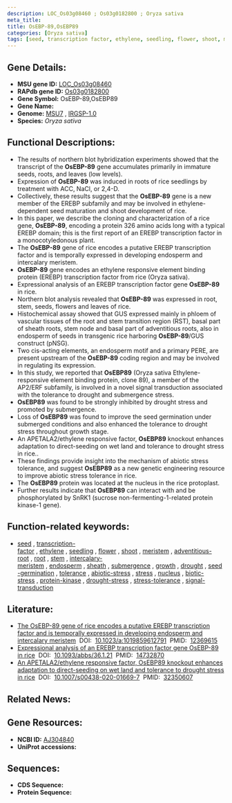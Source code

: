```yaml
---
description: LOC_Os03g08460 ; Os03g0182800 ; Oryza sativa
meta_title:
title: OsEBP-89,OsEBP89
categories: [Oryza sativa]
tags: [seed, transcription factor, ethylene, seedling, flower, shoot, meristem, adventitious root, root, stem, intercalary meristem, endosperm, sheath, submergence, growth, drought, seed germination, tolerance, abiotic stress, stress, nucleus, biotic stress, protein kinase, drought stress, drought stress , stress tolerance, signal transduction]
---
```


## Gene Details:
- **MSU gene ID:** [LOC_Os03g08460](http://rice.uga.edu/cgi-bin/ORF_infopage.cgi?orf=LOC_Os03g08460)  
- **RAPdb gene ID:** [Os03g0182800](https://rapdb.dna.affrc.go.jp/locus/?name=Os03g0182800)  
- **Gene Symbol:** OsEBP-89,OsEBP89
- **Gene Name:**
- **Genome:**  [MSU7](http://rice.uga.edu/)&nbsp;,&nbsp;[IRGSP-1.0](https://rapdb.dna.affrc.go.jp/download/irgsp1.html)
- **Species:** *Oryza sativa*

## Functional Descriptions:
   - The results of northern blot hybridization experiments showed that the transcript of the **OsEBP-89** gene accumulates primarily in immature seeds, roots, and leaves (low levels).
   - Expression of **OsEBP-89** was induced in roots of rice seedlings by treatment with ACC, NaCl, or 2,4-D.
   - Collectively, these results suggest that the **OsEBP-89** gene is a new member of the EREBP subfamily and may be involved in ethylene-dependent seed maturation and shoot development of rice.
   - In this paper, we describe the cloning and characterization of a rice gene, **OsEBP-89**, encoding a protein 326 amino acids long with a typical EREBP domain; this is the first report of an EREBP transcription factor in a monocotyledonous plant.
   - The **OsEBP-89** gene of rice encodes a putative EREBP transcription factor and is temporally expressed in developing endosperm and intercalary meristem.
   - **OsEBP-89** gene encodes an ethylene responsive element binding protein (EREBP) transcription factor from rice (Oryza sativa).
   - Expressional analysis of an EREBP transcription factor gene **OsEBP-89** in rice.
   - Northern blot analysis revealed that **OsEBP-89** was expressed in root, stem, seeds, flowers and leaves of rice.
   - Histochemical assay showed that GUS expressed mainly in phloem of vascular tissues of the root and stem transition region (RST), basal part of sheath roots, stem node and basal part of adventitious roots, also in endosperm of seeds in transgenic rice harboring **OsEBP-89**/GUS construct (pNSG).
   - Two cis-acting elements, an endosperm motif and a primary PERE, are present upstream of the **OsEBP-89** coding region and may be involved in regulating its expression.
   - In this study, we reported that **OsEBP89** (Oryza sativa Ethylene-responsive element binding protein, clone 89), a member of the AP2/ERF subfamily, is involved in a novel signal transduction associated with the tolerance to drought and submergence stress.
   - **OsEBP89** was found to be strongly inhibited by drought stress and promoted by submergence.
   - Loss of **OsEBP89** was found to improve the seed germination under submerged conditions and also enhanced the tolerance to drought stress throughout growth stage.
   - An APETALA2/ethylene responsive factor, **OsEBP89** knockout enhances adaptation to direct-seeding on wet land and tolerance to drought stress in rice..
   - These findings provide insight into the mechanism of abiotic stress tolerance, and suggest **OsEBP89** as a new genetic engineering resource to improve abiotic stress tolerance in rice.
   - The **OsEBP89** protein was located at the nucleus in the rice protoplast.
   - Further results indicate that **OsEBP89** can interact with and be phosphorylated by SnRK1<a6><c1> (sucrose non-fermenting-1-related protein kinase-1 gene).

## Function-related keywords:
   - [seed](/tags/seed/)&nbsp;,&nbsp;[transcription-factor](/tags/transcription-factor/)&nbsp;,&nbsp;[ethylene](/tags/ethylene/)&nbsp;,&nbsp;[seedling](/tags/seedling/)&nbsp;,&nbsp;[flower](/tags/flower/)&nbsp;,&nbsp;[shoot](/tags/shoot/)&nbsp;,&nbsp;[meristem](/tags/meristem/)&nbsp;,&nbsp;[adventitious-root](/tags/adventitious-root/)&nbsp;,&nbsp;[root](/tags/root/)&nbsp;,&nbsp;[stem](/tags/stem/)&nbsp;,&nbsp;[intercalary-meristem](/tags/intercalary-meristem/)&nbsp;,&nbsp;[endosperm](/tags/endosperm/)&nbsp;,&nbsp;[sheath](/tags/sheath/)&nbsp;,&nbsp;[submergence](/tags/submergence/)&nbsp;,&nbsp;[growth](/tags/growth/)&nbsp;,&nbsp;[drought](/tags/drought/)&nbsp;,&nbsp;[seed-germination](/tags/seed-germination/)&nbsp;,&nbsp;[tolerance](/tags/tolerance/)&nbsp;,&nbsp;[abiotic-stress](/tags/abiotic-stress/)&nbsp;,&nbsp;[stress](/tags/stress/)&nbsp;,&nbsp;[nucleus](/tags/nucleus/)&nbsp;,&nbsp;[biotic-stress](/tags/biotic-stress/)&nbsp;,&nbsp;[protein-kinase](/tags/protein-kinase/)&nbsp;,&nbsp;[drought-stress](/tags/drought-stress/)&nbsp;,&nbsp;[stress-tolerance](/tags/stress-tolerance/)&nbsp;,&nbsp;[signal-transduction](/tags/signal-transduction/)

## Literature:
   - [The OsEBP-89 gene of rice encodes a putative EREBP transcription factor and is temporally expressed in developing endosperm and intercalary meristem](https://www.doi.org/10.1023/a:1019859612791)&nbsp;&nbsp;DOI:&nbsp;&nbsp;[10.1023/a:1019859612791](https://www.doi.org/10.1023/a:1019859612791)&nbsp;&nbsp;PMID:&nbsp;&nbsp;[12369615](https://pubmed.ncbi.nlm.nih.gov/12369615/)
   - [Expressional analysis of an EREBP transcription factor gene OsEBP-89 in rice](https://www.doi.org/10.1093/abbs/36.1.21)&nbsp;&nbsp;DOI:&nbsp;&nbsp;[10.1093/abbs/36.1.21](https://www.doi.org/10.1093/abbs/36.1.21)&nbsp;&nbsp;PMID:&nbsp;&nbsp;[14732870](https://pubmed.ncbi.nlm.nih.gov/14732870/)
   - [An APETALA2/ethylene responsive factor, OsEBP89 knockout enhances adaptation to direct-seeding on wet land and tolerance to drought stress in rice](https://www.doi.org/10.1007/s00438-020-01669-7)&nbsp;&nbsp;DOI:&nbsp;&nbsp;[10.1007/s00438-020-01669-7](https://www.doi.org/10.1007/s00438-020-01669-7)&nbsp;&nbsp;PMID:&nbsp;&nbsp;[32350607](https://pubmed.ncbi.nlm.nih.gov/32350607/)

## Related News:

## Gene Resources:
- **NCBI ID:**  [AJ304840](http://www.ncbi.nlm.nih.gov/nuccore/AJ304840)
- **UniProt accessions:** [](https://www.uniprot.org/uniprotkb//entry)

## Sequences:
- **CDS Sequence:**
- **Protein Sequence:**
